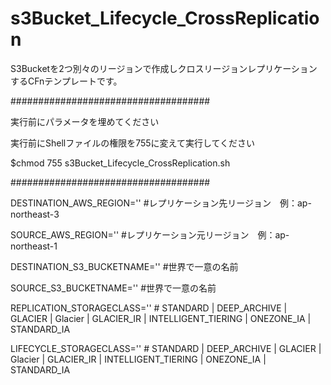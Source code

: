   # s3Bucket_Lifecycle_CrossReplication
  S3Bucketを2つ別々のリージョンで作成しクロスリージョンレプリケーションするCFnテンプレートです。

  ####################################
  
   実行前にパラメータを埋めてください
   
   実行前にShellファイルの権限を755に変えて実行してください
   
   $chmod 755 s3Bucket_Lifecycle_CrossReplication.sh
   
  ####################################

  DESTINATION_AWS_REGION=''  #レプリケーション先リージョン　例：ap-northeast-3
  
  SOURCE_AWS_REGION=''  #レプリケーション元リージョン　例：ap-northeast-1
  
  DESTINATION_S3_BUCKETNAME=''  #世界で一意の名前
  
  SOURCE_S3_BUCKETNAME=''  #世界で一意の名前
  
  REPLICATION_STORAGECLASS=''  # STANDARD | DEEP_ARCHIVE | GLACIER | Glacier | GLACIER_IR | INTELLIGENT_TIERING | ONEZONE_IA | STANDARD_IA
  
  LIFECYCLE_STORAGECLASS=''  # STANDARD | DEEP_ARCHIVE | GLACIER | Glacier | GLACIER_IR | INTELLIGENT_TIERING | ONEZONE_IA | STANDARD_IA
